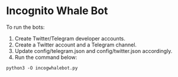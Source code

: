 # Incognito Whale Bot
To run the bots:

1. Create Twitter/Telegram developer accounts.
2. Create a Twitter account and a Telegram channel.
3. Update config/telegram.json and config/twitter.json accordingly.
4. Run the command below:
```
python3 -O incogwhalebot.py
```
